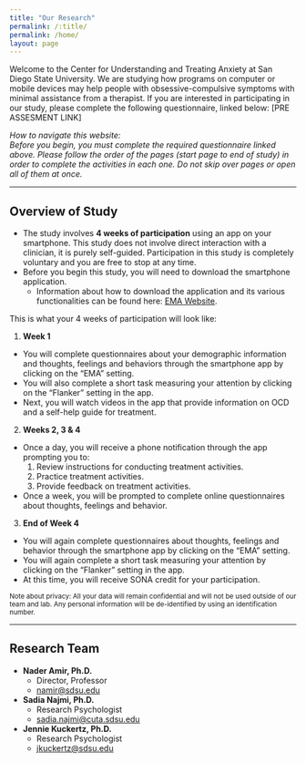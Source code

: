```yaml
---
title: "Our Research"
permalink: /:title/
permalink: /home/
layout: page
---
```


Welcome to the Center for Understanding and Treating Anxiety at San Diego State University. We are studying how programs on computer or mobile devices may help people with obsessive-compulsive symptoms with minimal assistance from a therapist. 
If you are interested in participating in our study, please complete the following questionnaire, linked below: 
[PRE ASSESMENT LINK]

*How to navigate this website:</br>Before you begin, you must complete the required questionnaire linked above. Please follow the order of the pages (start page to end of study) in order to complete the activities in each one. Do not skip over pages or open all of them at once.*

- - - -

## Overview of Study
- The study involves **4 weeks of participation** using an app on your smartphone. This study does not involve direct interaction with a clinician, it is purely self-guided. Participation in this study is completely voluntary and you are free to stop at any time. 
- Before you begin this study, you will need to download the smartphone application.
  - Information about how to download the application and its various functionalities can be found here: <ins>[EMA Website](https://cutapublic.s3-us-west-1.amazonaws.com/cutaweb/ema/index.html)</ins>.

This is what your 4 weeks of participation will look like:
1. **Week 1**
  - You will complete questionnaires about your demographic information and thoughts, feelings and behaviors through the smartphone app by clicking on the “EMA” setting.
  - You will also complete a short task measuring your attention by clicking on the “Flanker” setting in the app.
  - Next, you will watch videos in the app that provide information on OCD and a self-help guide for treatment.

2. **Weeks 2, 3 & 4**
  - Once a day, you will receive a phone notification through the app prompting you to:
    1. Review instructions for conducting treatment activities.
    2. Practice treatment activities.
    3. Provide feedback on treatment activities.
  - Once a week, you will be prompted to complete online questionnaires about thoughts, feelings and behavior.

3. **End of Week 4**
  - You will again complete questionnaires about thoughts, feelings and behavior through the smartphone app by clicking on the “EMA” setting.
  - You will again complete a short task measuring your attention by clicking on the “Flanker” setting in the app.
  - At this time, you will receive SONA credit for your participation.

<sub>Note about privacy: All your data will remain confidential and will not be used outside of our team and lab. Any personal information will be de-identified by using an identification number.</sub>

- - - -

## Research Team
- **Nader Amir, Ph.D.**
  - Director, Professor
  - <ins>namir@sdsu.edu</ins>
- **Sadia Najmi, Ph.D.**
  - Research Psychologist
  - <ins>sadia.najmi@cuta.sdsu.edu</ins>
- **Jennie Kuckertz, Ph.D.**
  - Research Psychologist
  - <ins>jkuckertz@sdsu.edu</ins>
